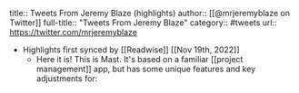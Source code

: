 title:: Tweets From Jeremy Blaze (highlights)
author:: [[@mrjeremyblaze on Twitter]]
full-title:: "Tweets From Jeremy Blaze"
category:: #tweets
url:: https://twitter.com/mrjeremyblaze

- Highlights first synced by [[Readwise]] [[Nov 19th, 2022]]
	- Here it is! This is Mast. It's based on a familiar [[project management]] app, but has some unique features and key adjustments for: